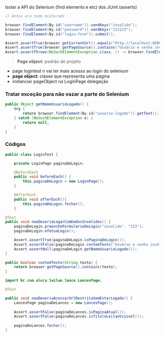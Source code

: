 Isolar a API do Selenium (find elements e etc) dos JUnit (asserts)

``` java
// Antes era tudo misturado

browser.findElement(By.id("username")).sendKeys("invalido");
browser.findElement(By.id("password")).sendKeys("123123");
browser.findElement(By.id("login-form")).submit();

Assert.assertTrue(browser.getCurrentUrl().equals("http://localhost:8080/login?error"));
Assert.assertTrue(browser.getPageSource().contains("Usuário e senha inválidos."));
Assert.assertThrows(NoSuchElementException.class, () -> browser.findElement(By.id("usuario-logado")));
```

> **Page object:** padrão de projeto

- page logintest n vai ter mais acesso ao login do selenium
- **page object:** classe que representa uma página
- instanciar pageObject na LoginPage
	delegação

### Tratar exceção para não vazar a parte do Selenium

``` java
public Object getNomeUsuarioLogado() {
    try {
        return browser.findElement(By.id("usuario-logado")).getText();
    } catch (NoSuchElementException e) {
        return null;
    }
}
```

### Códigos

```java
public class LoginTest {

    private LoginPage paginaDeLogin;

    @BeforeEach
    public void beforeEach() {
        this.paginaDeLogin = new LoginPage();
    }

    @AfterEach
    public void afterEach(){
        this.paginaDeLogin.fechar();
    }
```

``` java
@Test
public void naoDeveriaLogarComDadosInvalidos() {
    paginaDeLogin.preencheFormularioDeLogin("invalido", "123");
    paginaDeLogin.efetuaLogin();

    Assert.assertTrue(paginaDeLogin.isPaginaDeLogin());
    Assert.assertFalse(paginaDeLogin.contemTexto("Usuário e senha inválidos."));
    Assert.assertNull(paginaDeLogin.getNomeUsuarioLogado());
}
```

``` java
public boolean contemTexto(String texto) {
    return browser.getPageSource().contains(texto);
}
```

``` java
import br.com.alura.leilao.lance.LancesPage;
```

``` java
@Test

public void naoDeveriaAcessarUrlRestritaSemEstarLogado() {
	LancesPage paginaDeLances = new LancesPage();
	
	Assert.assertFalse(paginaDeLances.isPaginaAtual());
	Assert.assertFalse(paginaDeLances.isTituloLeilaoVisivel());
	
	paginaDeLances.fechar();
}
```
